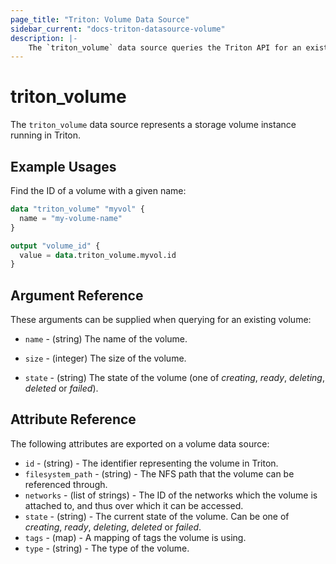 ```yaml
---
page_title: "Triton: Volume Data Source"
sidebar_current: "docs-triton-datasource-volume"
description: |-
    The `triton_volume` data source queries the Triton API for an existing volume.
---
```


# triton\_volume

The `triton_volume` data source represents a storage volume instance running in Triton.

## Example Usages

Find the ID of a volume with a given name:

```terraform
data "triton_volume" "myvol" {
  name = "my-volume-name"
}

output "volume_id" {
  value = data.triton_volume.myvol.id
}
```

## Argument Reference

These arguments can be supplied when querying for an existing volume:

* `name` - (string) The name of the volume.

* `size` - (integer) The size of the volume.

* `state` - (string) The state of the volume (one of *creating*, *ready*, *deleting*, *deleted* or *failed*).

## Attribute Reference

The following attributes are exported on a volume data source:

* `id` - (string) - The identifier representing the volume in Triton.
* `filesystem_path` - (string) - The NFS path that the volume can be referenced through.
* `networks` - (list of strings) - The ID of the networks which the volume is attached to, and thus over which it can be accessed.
* `state` - (string) - The current state of the volume. Can be one of *creating*, *ready*, *deleting*, *deleted* or *failed*.
* `tags` - (map) - A mapping of tags the volume is using.
* `type` - (string) - The type of the volume.
